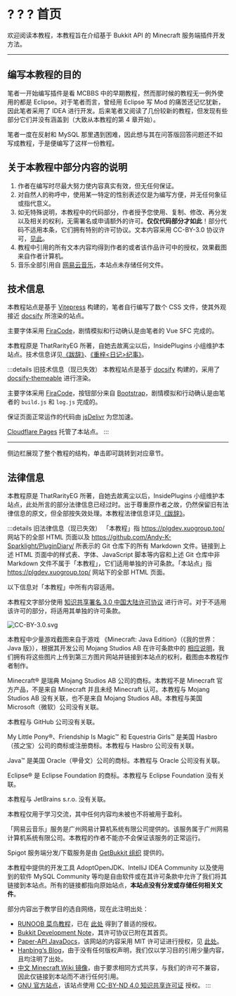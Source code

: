 # ? ? ? 首页

欢迎阅读本教程，本教程旨在介绍基于 Bukkit API 的 Minecraft 服务端插件开发方法。

---

## 编写本教程的目的

笔者一开始编写插件是看 MCBBS 中的早期教程，然而那时候的教程无一例外使用的都是 Eclipse。对于笔者而言，曾经用 Eclipse 写 Mod 的痛苦还记忆犹新，因此笔者采用了 IDEA 进行开发。后来笔者又阅读了几份较新的教程，但发现有些部分它们并没有涵盖到（大致从本教程的第 4 章开始）。

笔者一度在反射和 MySQL 那里遇到困难，因此想与其在问答版回答问题还不如写成教程，于是便编写了这样一份教程。

## 关于本教程中部分内容的说明

1. 作者在编写时尽最大努力使内容真实有效，但无任何保证。
2. 对自然人的称呼中，使用某一特定的性别表述仅是为编写方便，并无任何象征或指代意义。
3. 如无特殊说明，本教程中的代码部分，作者授予您使用、复制、修改、再分发以及相关的权利，无需署名或申请额外的许可。**仅仅代码部分才如此**！部分代码不适用本条，它们拥有特别的许可协议。文本内容采用 CC-BY-3.0 协议许可，[见此](https://plugindiary.pvpin.org/Postface/Postface.html#版权信息)。
4. 教程中引用的所有文本内容均得到作者的或者该作品许可中的授权，效果截图来自作者计算机。
5. 音乐全部引用自 [网易云音乐](https://music.163.com)，本站点未存储任何文件。

## 技术信息

本教程站点是基于 [Vitepress](https://vitepress.dev/) 构建的，笔者自行编写了数个 CSS 文件，使其外观接近 [docsify](https://docsify.js.org/#/) 所渲染的站点。

主要字体采用 [FiraCode](https://github.com/tonsky/FiraCode)，剧情模拟和行动确认是由笔者的 Vue SFC 完成的。

本教程原是 ThatRarityEG 所著，自她去故离尘以后，InsidePlugins 小组维护本站点。技术信息详见[《跋辞》](https://plugindiary.pvpin.org/Postface/Postface.html)、[《重梓<日记>纪事》](https://plugindiary.pvpin.org/Postface/Log.html)。

:::details 旧技术信息（现已失效）
本教程站点是基于 [docsify](https://docsify.js.org/#/) 构建的，采用了 [docsify-themeable](https://jhildenbiddle.github.io/docsify-themeable/) 进行渲染。

主要字体采用 [FiraCode](https://github.com/tonsky/FiraCode)，按钮部分来自 [Bootstrap](https://getbootstrap.com/)，剧情模拟和行动确认是由笔者的 `build.js` 和 `log.js` 完成的。

保证页面正常运作的代码由 [jsDelivr](https://www.jsdelivr.com/) 为您加速。

[Cloudflare Pages](https://pages.cloudflare.com/) 托管了本站点。
:::

---

侧边栏展现了整个教程的结构，单击即可跳转到对应章节。

## 法律信息

本教程原是 ThatRarityEG 所著，自她去故离尘以后，InsidePlugins 小组维护本站点，此处所言的部分法律信息已经过时。出于尊重原作者之故，仍然保留旧有法律信息的原文，但全部按失效处理。本教程法律信息详见[《跋辞》](https://plugindiary.pvpin.org/Postface/Postface.html#版权信息)。

:::details 旧法律信息（现已失效）
「本教程」指 https://plgdev.xuogroup.top/ 网站下的全部 HTML 页面以及 https://github.com/Andy-K-Sparklight/PluginDiary/ 所表示的 Git 仓库下的所有 Markdown 文件。链接到上述 HTML 页面中的样式表、字体、JavaScript 脚本等内容和上述 Git 仓库中非 Markdown 文件不属于「本教程」，它们适用单独的许可条款。「本站点」指 https://plgdev.xuogroup.top/ 网站下的全部 HTML 页面。

以下信息对「本教程」中所有内容适用。

本教程文字部分使用 [知识共享署名 3.0 中国大陆许可协议](https://creativecommons.org/licenses/by/3.0/cn/) 进行许可。对于不适用该许可的部分，将适用其单独的许可条款。

![CC-BY-3.0.svg](http://mirrors.creativecommons.org/presskit/buttons/88x31/svg/by.svg)

本教程中少量游戏截图来自于游戏 《Minecraft: Java Edition》（《我的世界：Java 版》），根据其开发公司 Mojang Studios AB 在许可条款中的 [相应说明](https://account.mojang.com/terms?ref=ft#brand)，我们拥有将这些图片上传到第三方图片网站并链接到本站点的权利，截图由本教程作者制作。

Minecraft® 是瑞典 Mojang Studios AB 公司的商标。本教程不是 Minecraft 官方产品，不是来自 Minecraft 并且未经 Minecraft 认可。本教程与 Mojang Studios AB  没有关联，也不是来自 Mojang Studios AB。本教程与美国 Microsoft（微软）公司没有关联。

本教程与 GitHub 公司没有关联。

My Little Pony®、Friendship Is Magic™ 和 Equestria Girls™ 是美国 Hasbro（孩之宝）公司的商标或注册商标。本教程与 Hasbro 公司没有关联。

Java™ 是美国 Oracle（甲骨文）公司的商标。本教程与 Oracle 公司没有关联。

Eclipse® 是 Eclipse Foundation 的商标。本教程与 Eclipse Foundation 没有关联。

本教程与 JetBrains s.r.o. 没有关联。

本教程仅用于学习交流，其中任何内容均未被也不将被用于盈利。

「网易云音乐」服务是广州网易计算机系统有限公司提供的。该服务属于广州网易计算机系统有限公司。本教程的作者不能亦不会保证该服务的正常运行。

Spigot 服务端分发/下载服务是由 [GetBukkit 组织](https://getbukkit.org/) 提供的。

本教程中提供的开发工具 AdoptOpenJDK、IntelliJ IDEA Community 以及使用到的软件 MySQL Community 等均是自由软件或在其许可条款中允许了我们将其链接到本站点。所有的链接都指向原始站点，**本站点没有分发或存储任何相关文件**。

部分内容出于教学目的选自网络，现在此注明出处：

- [RUNOOB 菜鸟教程](https://www.runoob.com)，已在 [此处](https://www.runoob.com/disclaimer) 得到了普适的授权。
- [Bukkit Development Note](https://bdn.tdiant.net)，其许可协议已附在其首页。
- [Paper-API JavaDocs](https://papermc.io/javadocs/paper/1.16/overview-summary.html)，该网站的内容采用 MIT 许可证进行授权，见 [此处](https://github.com/PaperMC/papermc.io/blob/master/LICENSE)。
- [Hanbing‘s Blog](https://hanbings.github.io/2020/08/17/%E7%A5%9E%E5%A5%87%E7%9A%84Bukkit%E7%AC%94%E8%AE%B0-%E6%8F%92%E4%BB%B6%E5%AF%B9%E5%85%B6%E4%BB%96%E6%8F%92%E4%BB%B6%E7%9A%84%E8%BD%AF%E4%BE%9D%E8%B5%96/)，由于没有任何版权声明，我们仅以学习目的引用少量内容，且均注明了出处。
- [中文 Minecraft Wiki 镜像](https://wiki.biligame.com/mc/Minecraft_Wiki)，由于要求相同方式共享，与我们的许可不兼容，因此仅链接到本站而不进行任何引用。
- [GNU 官方站点](https://www.gnu.org)，该站点使用 [CC-BY-ND 4.0 知识共享许可证](https://creativecommons.org/licenses/by-nd/4.0/) 授权。
:::
